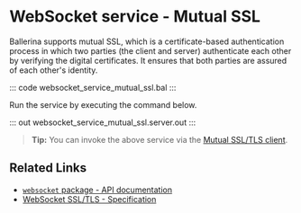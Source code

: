 # WebSocket service - Mutual SSL

Ballerina supports mutual SSL, which is a certificate-based authentication process in which two parties (the client and server) authenticate each other by verifying the digital certificates. It ensures that both parties are assured of each other's identity.

::: code websocket_service_mutual_ssl.bal :::

Run the service by executing the command below.

::: out websocket_service_mutual_ssl.server.out :::

>**Tip:** You can invoke the above service via the [Mutual SSL/TLS client](/learn/by-example/websocket-client-mutual-ssl/).

## Related Links
- [`websocket` package - API documentation](https://lib.ballerina.io/ballerina/websocket/latest)
- [WebSocket SSL/TLS - Specification](/spec/websocket/#5-securing-the-websocket-connections)


